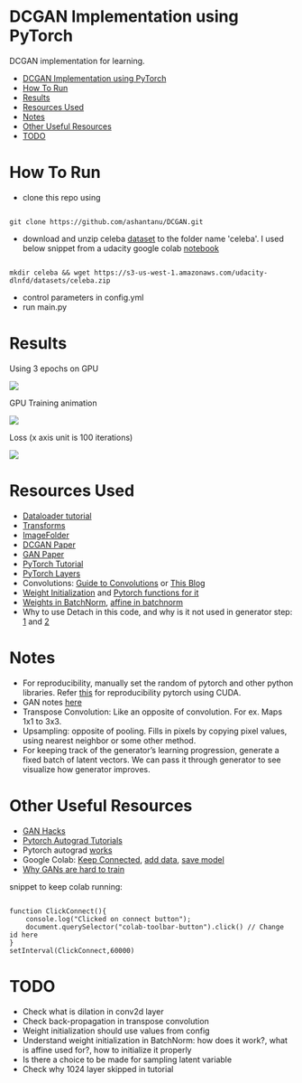 # DCGAN Implementation using PyTorch
DCGAN implementation for learning.

<!-- TOC -->

- [DCGAN Implementation using PyTorch](#dcgan-implementation-using-pytorch)
- [How To Run](#how-to-run)
- [Results](#results)
- [Resources Used](#resources-used)
- [Notes](#notes)
- [Other Useful Resources](#other-useful-resources)
- [TODO](#todo)

<!-- /TOC -->

# How To Run
* clone this repo using 
<pre><code>
git clone https://github.com/ashantanu/DCGAN.git
</code></pre>
* download and unzip celeba [dataset](http://mmlab.ie.cuhk.edu.hk/projects/CelebA.html) to the folder name 'celeba'. I used below snippet from a udacity google colab [notebook](https://colab.research.google.com/drive/1ytjiIM_sZohV1I6p-9Cov6DtJjidJmcq)
<pre><code>
mkdir celeba && wget https://s3-us-west-1.amazonaws.com/udacity-dlnfd/datasets/celeba.zip
</code></pre>
* control parameters in config.yml
* run main.py

# Results
Using 3 epochs on GPU

![](./generated_images.png)

GPU Training animation

![](./animation.gif)

Loss (x axis unit is 100 iterations)

![](./loss.png)


# Resources Used
* [Dataloader tutorial](https://pytorch.org/tutorials/beginner/data_loading_tutorial.html)
* [Transforms](https://pytorch.org/docs/stable/torchvision/transforms.html?highlight=transforms)
* [ImageFolder](https://pytorch.org/docs/stable/torchvision/datasets.html?highlight=imagefolder#torchvision.datasets.ImageFolder)
* [DCGAN Paper](https://arxiv.org/pdf/1511.06434.pdf)
* [GAN Paper](https://arxiv.org/abs/1406.2661)
* [PyTorch Tutorial](https://pytorch.org/tutorials/beginner/dcgan_faces_tutorial.html)
* [PyTorch Layers](https://pytorch.org/docs/stable/nn.html)
* Convolutions: [Guide to Convolutions](https://arxiv.org/pdf/1603.07285.pdf) or [This Blog](https://towardsdatascience.com/types-of-convolutions-in-deep-learning-717013397f4d)
* [Weight Initialization](https://stackoverflow.com/questions/49433936/how-to-initialize-weights-in-pytorch) and [Pytorch functions for it](https://pytorch.org/docs/stable/nn.init.html)
* [Weights in BatchNorm](https://github.com/pytorch/pytorch/issues/16149), [affine in batchnorm](https://discuss.pytorch.org/t/affine-parameter-in-batchnorm/6005/3)
* Why to use Detach in this code, and why is it not used in generator step: [1](https://github.com/pytorch/examples/issues/116) and [2](https://stackoverflow.com/questions/46944629/why-detach-needs-to-be-called-on-variable-in-this-example) 

# Notes
* For reproducibility, manually set the random of pytorch and other python libraries. Refer [this](https://pytorch.org/docs/stable/notes/randomness.html) for reproducibility pytorch using CUDA.
* GAN notes [here]()
* Transpose Convolution: Like an opposite of convolution. For ex. Maps 1x1 to 3x3. 
* Upsampling: opposite of pooling. Fills in pixels by copying pixel values, using nearest neighbor or some other method.
* For keeping track of the generator’s learning progression, generate a fixed batch of latent vectors. We can pass it through generator to see visualize how generator improves.

# Other Useful Resources
* [GAN Hacks](https://github.com/soumith/ganhacks)
* [Pytorch Autograd Tutorials](https://pytorch.org/tutorials/beginner/blitz/autograd_tutorial.html#gradients)
* Pytorch autograd [works](https://towardsdatascience.com/pytorch-autograd-understanding-the-heart-of-pytorchs-magic-2686cd94ec95#:~:text=The%20leaves%20of%20this%20graph,way%20using%20the%20chain%20rule%20.)
* Google Colab: [Keep Connected](https://stackoverflow.com/questions/57113226/how-to-prevent-google-colab-from-disconnecting), [add data](https://medium.com/@prajwal.prashanth22/google-colab-drive-as-persistent-storage-for-long-training-runs-cb82bc1d5b71), [save model](https://stackoverflow.com/questions/42703500/best-way-to-save-a-trained-model-in-pytorch)
* [Why GANs are hard to train](https://medium.com/@jonathan_hui/gan-why-it-is-so-hard-to-train-generative-advisory-networks-819a86b3750b)

snippet to keep colab running:
<pre><code>
function ClickConnect(){
    console.log("Clicked on connect button"); 
    document.querySelector("colab-toolbar-button").click() // Change id here
}
setInterval(ClickConnect,60000)
</code></pre>

# TODO
* Check what is dilation in conv2d layer
* Check back-propagation in transpose convolution
* Weight initialization should use values from config
* Understand weight initialization in BatchNorm: how does it work?, what is affine used for?, how to initialize it properly
* Is there a choice to be made for sampling latent variable 
* Check why 1024 layer skipped in tutorial
